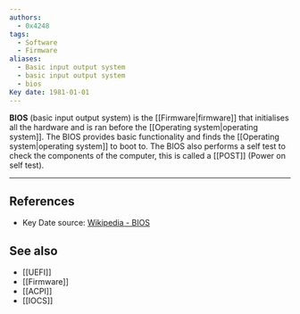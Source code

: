 ```yaml
---
authors:
  - 0x4248
tags:
  - Software
  - Firmware
aliases:
  - Basic input output system
  - basic input output system
  - bios
Key date: 1981-01-01
---
```

**BIOS** (basic input output system) is the [[Firmware|firmware]] that initialises all the hardware and is ran before the [[Operating system|operating system]]. The BIOS provides basic functionality and finds the [[Operating system|operating system]] to boot to. The BIOS also performs a self test to check the components of the computer, this is called a [[POST]] (Power on self test).

---
## References
- Key Date source: [Wikipedia - BIOS](https://en.wikipedia.org/wiki/BIOS#cite_note-1)
## See also
- [[UEFI]]
- [[Firmware]]
- [[ACPI]]
- [[IOCS]]